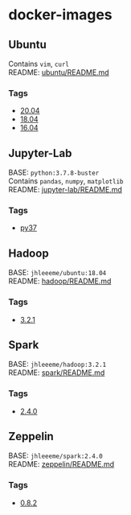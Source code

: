 # docker-images

## Ubuntu
Contains ```vim```, ```curl```  
README: [ubuntu/README.md](https://github.com/JHLeeeMe/docker-images/tree/master/ubuntu)

### Tags
- [20.04](https://github.com/JHLeeeMe/docker-images/tree/master/ubuntu/20.04)
- [18.04](https://github.com/JHLeeeMe/docker-images/tree/master/ubuntu/18.04)
- [16.04](https://github.com/JHLeeeMe/docker-images/tree/master/ubuntu/16.04)

## Jupyter-Lab
BASE: ```python:3.7.8-buster```  
Contains ```pandas```, ```numpy```, ```matplotlib```  
README: [jupyter-lab/README.md](https://github.com/JHLeeeMe/docker-images/tree/master/jupyter-lab)

### Tags
- [py37](https://github.com/JHLeeeMe/docker-images/tree/master/jupyter-lab/py37)

## Hadoop
BASE: ```jhleeeme/ubuntu:18.04```  
README: [hadoop/README.md](https://github.com/JHLeeeMe/docker-images/tree/master/hadoop)

### Tags
- [3.2.1](https://github.com/JHLeeeMe/docker-images/tree/master/hadoop/3.2.1)

## Spark
BASE: ```jhleeeme/hadoop:3.2.1```  
README: [spark/README.md](https://github.com/JHLeeeMe/docker-images/tree/master/spark)

### Tags
- [2.4.0](https://github.com/JHLeeeMe/docker-images/tree/master/spark/2.4.0)

## Zeppelin
BASE: ```jhleeeme/spark:2.4.0```  
README: [zeppelin/README.md](https://github.com/JHLeeeMe/docker-images/tree/master/zeppelin)

### Tags
- [0.8.2](https://github.com/JHLeeeMe/docker-images/tree/master/zeppelin/0.8.2)
